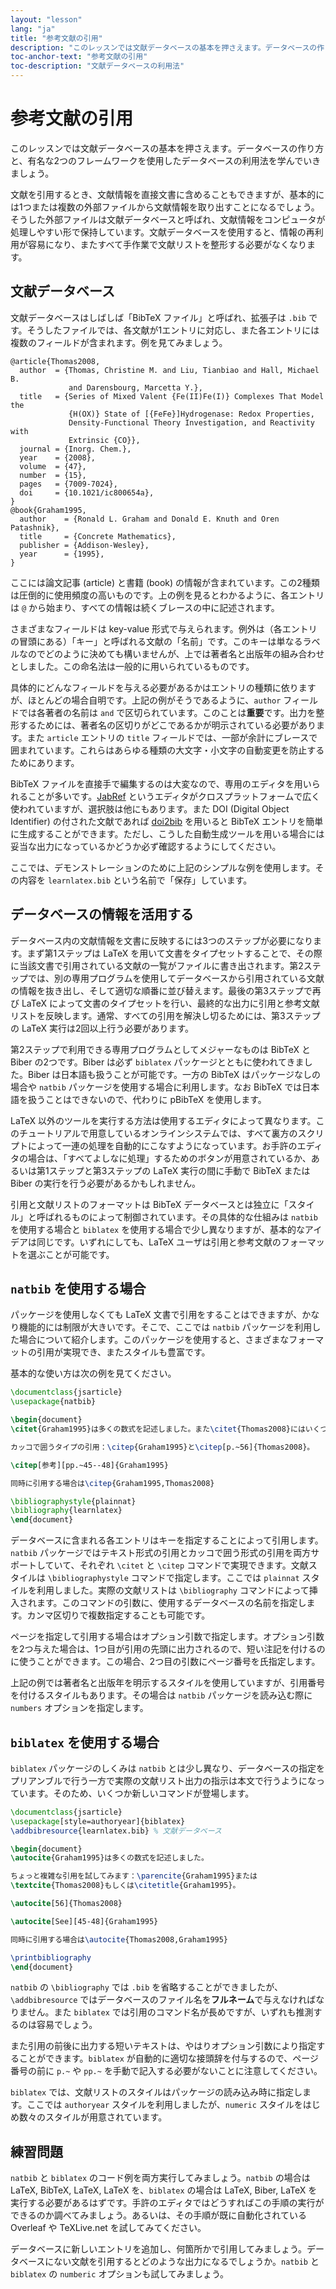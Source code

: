 ```yaml
---
layout: "lesson"
lang: "ja"
title: "参考文献の引用"
description: "このレッスンでは文献データベースの基本を押さえます。データベースの作り方と、有名な2つのフレームワークを使用したデータベースの利用法を学んでいきましょう。"
toc-anchor-text: "参考文献の引用"
toc-description: "文献データベースの利用法"
---
```


# 参考文献の引用

<script>
runlatex.preincludes = {
 "pre1": {
    "pre0": "learnlatex.bib"
   },
 "pre2": {
    "pre0": "learnlatex.bib"
   }
}
</script>

<!-- TODO: 日本語文献の扱いについては language-specific レッスンで扱う -->

<span class="summary">このレッスンでは文献データベースの基本を押さえます。データベースの作り方と、有名な2つのフレームワークを使用したデータベースの利用法を学んでいきましょう。</span>

文献を引用するとき、文献情報を直接文書に含めることもできますが、基本的には1つまたは複数の外部ファイルから文献情報を取り出すことになるでしょう。そうした外部ファイルは文献データベースと呼ばれ、文献情報をコンピュータが処理しやすい形で保持しています。文献データベースを使用すると、情報の再利用が容易になり、またすべて手作業で文献リストを整形する必要がなくなります。

## 文献データベース

文献データベースはしばしば「BibTeX ファイル」と呼ばれ、拡張子は `.bib` です。そうしたファイルでは、各文献が1エントリに対応し、また各エントリには複数のフィールドが含まれます。例を見てみましょう。

<!-- {% raw %} -->
```
@article{Thomas2008,
  author  = {Thomas, Christine M. and Liu, Tianbiao and Hall, Michael B.
             and Darensbourg, Marcetta Y.},
  title   = {Series of Mixed Valent {Fe(II)Fe(I)} Complexes That Model the
             {H(OX)} State of [{FeFe}]Hydrogenase: Redox Properties,
             Density-Functional Theory Investigation, and Reactivity with
             Extrinsic {CO}},
  journal = {Inorg. Chem.},
  year    = {2008},
  volume  = {47},
  number  = {15},
  pages   = {7009-7024},
  doi     = {10.1021/ic800654a},
}
@book{Graham1995,
  author    = {Ronald L. Graham and Donald E. Knuth and Oren Patashnik},
  title     = {Concrete Mathematics},
  publisher = {Addison-Wesley},
  year      = {1995},
}
```
<!-- {% endraw %} -->

ここには論文記事 (article) と書籍 (book) の情報が含まれています。この2種類は圧倒的に使用頻度の高いものです。上の例を見るとわかるように、各エントリは `@` から始まり、すべての情報は続くブレースの中に記述されます。

さまざまなフィールドは key-value 形式で与えられます。例外は（各エントリの冒頭にある）「キー」と呼ばれる文献の「名前」です。このキーは単なるラベルなのでどのように決めても構いませんが、上では著者名と出版年の組み合わせとしました。この命名法は一般的に用いられているものです。

具体的にどんなフィールドを与える必要があるかはエントリの種類に依りますが、ほとんどの場合自明です。上記の例がそうであるように、`author` フィールドでは各著者の名前は `and` で区切られています。このことは**重要**です。出力を整形するためには、著者名の区切りがどこであるかが明示されている必要があります。また `article` エントリの `title` フィールドでは、一部が余計にブレースで囲まれています。これらはあらゆる種類の大文字・小文字の自動変更を防止するためにあります。

BibTeX ファイルを直接手で編集するのは大変なので、専用のエディタを用いられることが多いです。[JabRef](https://www.jabref.org) というエディタがクロスプラットフォームで広く使われていますが、選択肢は他にもあります。また DOI (Digital Object Identifier) の付された文献であれば [doi2bib](https://doi2bib.org) を用いると BibTeX エントリを簡単に生成することができます。ただし、こうした自動生成ツールを用いる場合には妥当な出力になっているかどうか必ず確認するようにしてください。

ここでは、デモンストレーションのために上記のシンプルな例を使用します。その内容を `learnlatex.bib` という名前で「保存」しています。

## データベースの情報を活用する

データベース内の文献情報を文書に反映するには3つのステップが必要になります。まず第1ステップは LaTeX を用いて文書をタイプセットすることで、その際に当該文書で引用されている文献の一覧がファイルに書き出されます。第2ステップでは、別の専用プログラムを使用してデータベースから引用されている文献の情報を抜き出し、そして適切な順番に並び替えます。最後の第3ステップで再び LaTeX によって文書のタイプセットを行い、最終的な出力に引用と参考文献リストを反映します。通常、すべての引用を解決し切るためには、第3ステップの LaTeX 実行は2回以上行う必要があります。

第2ステップで利用できる専用プログラムとしてメジャーなものは BibTeX と Biber の2つです。Biber は必ず `biblatex` パッケージとともに使われてきました。Biber は日本語も扱うことが可能です。一方の BibTeX はパッケージなしの場合や `natbib` パッケージを使用する場合に利用します。なお BibTeX では日本語を扱うことはできないので、代わりに pBibTeX を使用します。

LaTeX 以外のツールを実行する方法は使用するエディタによって異なります。このチュートリアルで用意しているオンラインシステムでは、すべて裏方のスクリプトによって一連の処理を自動的にこなすようになっています。お手許のエディタの場合は、「すべてよしなに処理」するためのボタンが用意されているか、あるいは第1ステップと第3ステップの LaTeX 実行の間に手動で BibTeX または Biber の実行を行う必要があるかもしれません。

引用と文献リストのフォーマットは BibTeX データベースとは独立に「スタイル」と呼ばれるものによって制御されています。その具体的な仕組みは `natbib` を使用する場合と `biblatex` を使用する場合で少し異なりますが、基本的なアイデアは同じです。いずれにしても、LaTeX ユーザは引用と参考文献のフォーマットを選ぶことが可能です。

## `natbib` を使用する場合

パッケージを使用しなくても LaTeX 文書で引用をすることはできますが、かなり機能的には制限が大きいです。そこで、ここでは `natbib` パッケージを利用した場合について紹介します。このパッケージを使用すると、さまざまなフォーマットの引用が実現でき、またスタイルも豊富です。

基本的な使い方は次の例を見てください。

```latex
\documentclass{jsarticle}
\usepackage{natbib}

\begin{document}
\citet{Graham1995}は多くの数式を記述しました。また\citet{Thomas2008}にはいくつか化学式が出てきます。

カッコで囲うタイプの引用：\citep{Graham1995}と\citep[p.~56]{Thomas2008}。

\citep[参考][pp.~45--48]{Graham1995}

同時に引用する場合は\citep{Graham1995,Thomas2008}

\bibliographystyle{plainnat}
\bibliography{learnlatex}
\end{document}
```

データベースに含まれる各エントリはキーを指定することによって引用します。`natbib` パッケージではテキスト形式の引用とカッコで囲う形式の引用を両方サポートしていて、それぞれ `\citet` と `\citep` コマンドで実現できます。文献スタイルは `\bibliographystyle` コマンドで指定します。ここでは `plainnat` スタイルを利用しました。実際の文献リストは `\bibliography` コマンドによって挿入されます。このコマンドの引数に、使用するデータベースの名前を指定します。カンマ区切りで複数指定することも可能です。

ページを指定して引用する場合はオプション引数で指定します。オプション引数を2つ与えた場合は、1つ目が引用の先頭に出力されるので、短い注記を付けるのに使うことができます。この場合、2つ目の引数にページ番号を氏指定します。

上記の例では著者名と出版年を明示するスタイルを使用していますが、引用番号を付けるスタイルもあります。その場合は `natbib` パッケージを読み込む際に `numbers` オプションを指定します。

## `biblatex` を使用する場合

`biblatex` パッケージのしくみは `natbib` とは少し異なり、データベースの指定をプリアンブルで行う一方で実際の文献リスト出力の指示は本文で行うようになっています。そのため、いくつか新しいコマンドが登場します。

```latex
\documentclass{jsarticle}
\usepackage[style=authoryear]{biblatex}
\addbibresource{learnlatex.bib} % 文献データベース

\begin{document}
\autocite{Graham1995}は多くの数式を記述しました。

ちょっと複雑な引用を試してみます：\parencite{Graham1995}または
\textcite{Thomas2008}もしくは\citetitle{Graham1995}。

\autocite[56]{Thomas2008}

\autocite[See][45-48]{Graham1995}

同時に引用する場合は\autocite{Thomas2008,Graham1995}

\printbibliography
\end{document}
```

`natbib` の `\bibliography` では `.bib` を省略することができましたが、`\addbibresource` ではデータベースのファイル名を**フルネーム**で与えなければなりません。また `biblatex` では引用のコマンド名が長めですが、いずれも推測するのは容易でしょう。

また引用の前後に出力する短いテキストは、やはりオプション引数により指定することができます。`biblatex` が自動的に適切な接頭辞を付与するので、ページ番号の前に `p.~` や `pp.~` を手動で記入する必要がないことに注意してください。

`biblatex` では、文献リストのスタイルはパッケージの読み込み時に指定します。ここでは `authoryear` スタイルを利用しましたが、`numeric` スタイルをはじめ数々のスタイルが用意されています。

## 練習問題

`natbib` と `biblatex` のコード例を両方実行してみましょう。`natbib` の場合は LaTeX, BibTeX, LaTeX, LaTeX を、`biblatex` の場合は LaTeX, Biber, LaTeX を実行する必要があるはずです。手許のエディタではどうすればこの手順の実行ができるのか調べてみましょう。あるいは、その手順が既に自動化されている Overleaf や TeXLive.net を試してみてください。

データベースに新しいエントリを追加し、何箇所かで引用してみましょう。データベースにない文献を引用するとどのような出力になるでしょうか。`natbib` と `biblatex` の `numberic` オプションも試してみましょう。
